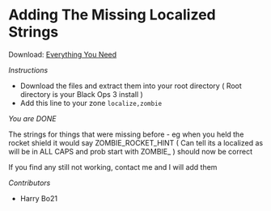 # Adding The Missing Localized Strings

Download: [Everything You Need](https://mega.nz/#!wNE3yRAI!tbLGCshXuuqV3Hyfa8BCDKTCSIpXL5vicb8WXhdpyE8)

*Instructions*
- Download the files and extract them into your root directory ( Root directory is your Black Ops 3 install )
- Add this line to your zone `localize,zombie`

*You are DONE*

The strings for things that were missing before - eg when you held the rocket shield it would say ZOMBIE_ROCKET_HINT ( Can tell its a localized as will be in ALL CAPS and prob start with ZOMBIE_ ) should now be correct

If you find any still not working, contact me and I will add them

  *Contributors*
  - Harry Bo21